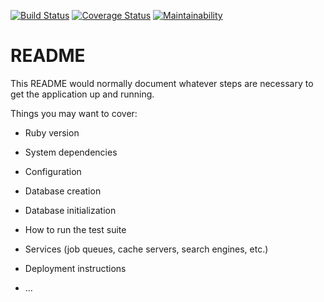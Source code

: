 [ ![Build Status](https://app.codeship.com/projects/ae87e210-e2be-0135-1e63-72b7d14e8111/status?branch=master)](https://app.codeship.com/projects/267952)
[![Coverage Status](https://coveralls.io/repos/github/AL6981/ride-ferox/badge.svg?branch=master)](https://coveralls.io/github/AL6981/ride-ferox?branch=master)
[![Maintainability](https://api.codeclimate.com/v1/badges/ba02f49ecb7a9fa16067/maintainability)](https://codeclimate.com/github/AL6981/ride-ferox/maintainability)


# README

This README would normally document whatever steps are necessary to get the
application up and running.

Things you may want to cover:

* Ruby version

* System dependencies

* Configuration

* Database creation

* Database initialization

* How to run the test suite

* Services (job queues, cache servers, search engines, etc.)

* Deployment instructions

* ...
